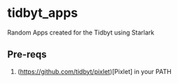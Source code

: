 # tidbyt_apps
Random Apps created for the Tidbyt using Starlark

## Pre-reqs

1. (https://github.com/tidbyt/pixlet)[Pixlet] in your PATH
